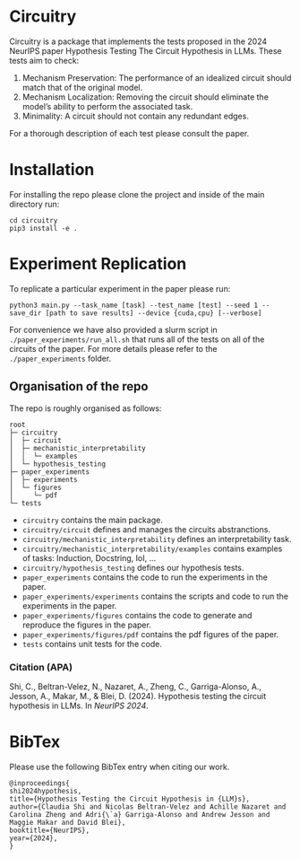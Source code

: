 # Circuitry

Circuitry is a package that implements the tests proposed in the 2024 NeurIPS paper Hypothesis Testing The Circuit Hypothesis in LLMs.
These tests aim to check:

1. Mechanism Preservation: The performance of an idealized circuit should match that of the original model.
2. Mechanism Localization: Removing the circuit should eliminate the model’s ability to perform the associated task.
3. Minimality: A circuit should not contain any redundant edges.

For a thorough description of each test please consult the paper.


# Installation

For installing the repo please clone the project and inside of the main directory run:

```
cd circuitry
pip3 install -e .
```

# Experiment Replication
To replicate a particular experiment in the paper please run:
```
python3 main.py --task_name [task] --test_name [test] --seed 1 --save_dir [path to save results] --device {cuda,cpu} [--verbose]
```
For convenience we have also provided a slurm script in `./paper_experiments/run_all.sh` that
runs all of the tests on all of the circuits of the paper.
For more details please refer to the `./paper_experiments` folder.

## Organisation of the repo
The repo is roughly organised as follows:
```
root
├─ circuitry
│  ├─ circuit
│  ├─ mechanistic_interpretability
│  │  └─ examples
│  └─ hypothesis_testing
├─ paper_experiments
│  ├─ experiments
│  └─ figures
│     └─ pdf
└─ tests
```

- `circuitry` contains the main package.
- `circuitry/circuit` defines and manages the circuits abstranctions.
- `circuitry/mechanistic_interpretability` defines an interpretability task.
- `circuitry/mechanistic_interpretability/examples` contains examples of tasks: Induction, Docstring, IoI, ...
- `circuitry/hypothesis_testing` defines our hypothesis tests.
- `paper_experiments` contains the code to run the experiments in the paper.
- `paper_experiments/experiments` contains the scripts and code to run the experiments in the paper.
- `paper_experiments/figures` contains the code to generate and reproduce the figures in the paper.
- `paper_experiments/figures/pdf` contains the pdf figures of the paper.
- `tests` contains unit tests for the code.


### Citation (APA)

Shi, C., Beltran-Velez, N., Nazaret, A., Zheng, C., Garriga-Alonso, A., Jesson, A., Makar, M., & Blei, D. (2024). Hypothesis testing the circuit hypothesis in LLMs. In *NeurIPS 2024*.

# BibTex
Please use the following BibTex entry when citing our work.
```
@inproceedings{
shi2024hypothesis,
title={Hypothesis Testing the Circuit Hypothesis in {LLM}s},
author={Claudia Shi and Nicolas Beltran-Velez and Achille Nazaret and Carolina Zheng and Adri{\`a} Garriga-Alonso and Andrew Jesson and Maggie Makar and David Blei},
booktitle={NeurIPS},
year={2024},
}
```
